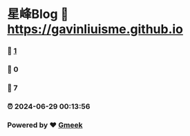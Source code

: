 # 星峰Blog :link: https://gavinliuisme.github.io 
### :page_facing_up: [1](https://gavinliuisme.github.io/tag.html) 
### :speech_balloon: 0 
### :hibiscus: 7 
### :alarm_clock: 2024-06-29 00:13:56 
### Powered by :heart: [Gmeek](https://github.com/Meekdai/Gmeek)
